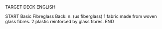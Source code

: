 TARGET DECK
ENGLISH

START
Basic
Fibreglass
Back: n. (us fiberglass) 1 fabric made from woven glass fibres. 2 plastic reinforced by glass fibres.
END
